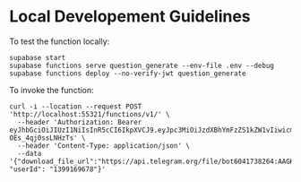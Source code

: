 # Local Developement Guidelines

To test the function locally:

```
supabase start
supabase functions serve question_generate --env-file .env --debug
supabase functions deploy --no-verify-jwt question_generate
```

To invoke the function:

```
curl -i --location --request POST 'http://localhost:55321/functions/v1/' \
  --header 'Authorization: Bearer eyJhbGciOiJIUzI1NiIsInR5cCI6IkpXVCJ9.eyJpc3MiOiJzdXBhYmFzZS1kZW1vIiwicm9sZSI6ImFub24ifQ.625_WdcF3KHqz5amU0x2X5WWHP-OEs_4qj0ssLNHzTs' \
  --header 'Content-Type: application/json' \
  --data '{"download_file_url":"https://api.telegram.org/file/bot6041738264:AAGK5S5UWkxULCaqSLc8uFaFyIr8IhMQimI/documents/file_10.pdf", "userId": "1399169678"}'
```
